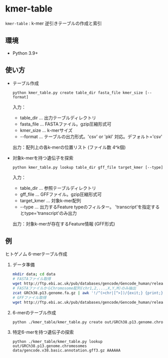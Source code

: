 # kmer-table

`kmer-table` : k-mer 逆引きテーブルの作成と索引

## 環境

* Python 3.9+

## 使い方

- テーブル作成
    ```
    python kmer_table.py create table_dir fasta_file kmer_size [--format]
    ```
    入力：
    - table_dir ... 出力テーブルディレクトリ
    - fasta_file ... FASTAファイル。gzip圧縮形式可
    - kmer_size ... k-merサイズ
    - --format ... テーブルの出力形式。'csv' or 'pkl' 対応。デフォルト='csv'
    
    出力：配列上の各k-merの位置リスト (ファイル数 4^k個)

- 対象k-merを持つ遺伝子を探索
    ```
    python kmer_table.py lookup table_dir gff_file target_kmer [--type]
    ```
    入力：
    - table_dir ... 参照テーブルディレクトリ
    - gff_file ... GFFファイル。gzip圧縮形式可
    - target_kmer ... 対象k-mer配列
    - --type ... 出力するFeature typeのフィルター。 'transcript'を指定するとtype='transcript'のみ出力
    
    出力：対象k-merが存在するFeature情報 (GFF形式)

## 例

ヒトゲノム 6-merテーブル作成
1. データ準備
    ```sh
    mkdir data; cd data
    # FASTAファイル取得
    wget http://ftp.ebi.ac.uk/pub/databases/gencode/Gencode_human/release_38/GRCh38.p13.genome.fa.gz
    # FASTAファイルからChromosome配列(chr1,2,...,X,Y,M)のみ抽出
    zcat GRCh38.p13.genome.fa.gz | awk '!/^(>chr|[^>])/{exit;} {print;}' | gzip -c > GRCh38.p13.genome.chromosomes.fa.gz
    # GFFファイル取得
    wget http://ftp.ebi.ac.uk/pub/databases/gencode/Gencode_human/release_38/gencode.v38.basic.annotation.gff3.gz
    ```

2. 6-merのテーブル作成
    ```sh
    python ./kmer_table/kmer_table.py create out/GRCh38.p13.genome.chromosomes data/GRCh38.p13.genome.chromosomes.fa.gz 6
    ```

3. 特定6-merを持つ遺伝子の探索
    ```
    python ./kmer_table/kmer_table.py lookup out/GRCh38.p13.genome.chromosomes data/gencode.v38.basic.annotation.gff3.gz AAAAAA
    ```
